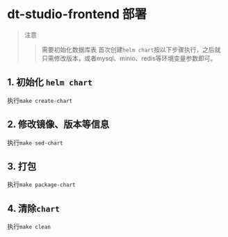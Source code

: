 # dt-studio-frontend 部署

> 注意
> > 需要初始化数据库表
> > 首次创建`helm chart`按以下步骤执行，之后就只需修改版本，或者mysql、minio、redis等环境变量参数即可。

## 1. 初始化 `helm chart`

执行`make create-chart`

## 2. 修改镜像、版本等信息

执行`make sed-chart`

## 3. 打包

执行`make package-chart`

## 4. 清除`chart`

执行`make clean`
